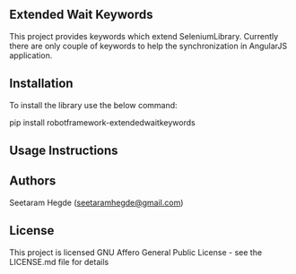 Extended Wait Keywords
-----------------------
This project provides keywords which extend SeleniumLibrary. Currently there are only couple of keywords to help the synchronization in AngularJS application. 

Installation
----------------------
To install the library use the below command:

pip install robotframework-extendedwaitkeywords

Usage Instructions
----------------------


Authors
----------------------
Seetaram Hegde (seetaramhegde@gmail.com)

License
----------------------
This project is licensed GNU Affero General Public License - see the LICENSE.md file for details

